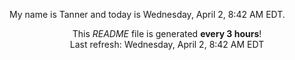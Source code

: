 My name is Tanner and today is Wednesday, April 2, 8:42 AM EDT.

<p align="center">This <i>README</i> file is generated <b>every 3 hours</b>!</br>Last refresh: Wednesday, April 2, 8:42 AM EDT<br /></p>
